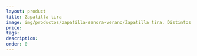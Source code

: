 ```yaml
---
layout: product
title: Zapatilla tira
image: img/productos/zapatilla-senora-verano/Zapatilla tira. Distintos colores y texturas_23Eu
price: 
tags: 
description: 
order: 0
---
```

